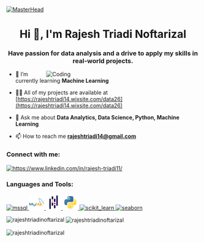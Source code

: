 [![MasterHead](https://drjplopes.com/media/BlogBanners/Hello-World_Banner.png)](https://rishavchanda.io)
<h1 align="center">Hi 👋, I'm Rajesh Triadi Noftarizal</h1>
<h3 align="center">Have passion for data analysis and a drive to apply my skills in real-world projects.</h3>
<img align="right" alt="Coding" width="400" src="https://www.hostinger.com/tutorials/wp-content/uploads/sites/2/2021/08/learn-coding-online-for-free.png">

- 🌱 I’m currently learning **Machine Learning**

- 👨‍💻 All of my projects are available at [https://rajeshtriadi14.wixsite.com/data26](https://rajeshtriadi14.wixsite.com/data26)

- 💬 Ask me about **Data Analytics, Data Science, Python, Machine Learning**

- 📫 How to reach me **rajeshtriadi14@gmail.com**

<h3 align="left">Connect with me:</h3>
<p align="left">
<a href="https://linkedin.com/in/https://www.linkedin.com/in/rajesh-triadi11/" target="blank"><img align="center" src="https://raw.githubusercontent.com/rahuldkjain/github-profile-readme-generator/master/src/images/icons/Social/linked-in-alt.svg" alt="https://www.linkedin.com/in/rajesh-triadi11/" height="30" width="40" /></a>
</p>

<h3 align="left">Languages and Tools:</h3>
<p align="left"> <a href="https://www.microsoft.com/en-us/sql-server" target="_blank" rel="noreferrer"> <img src="https://www.svgrepo.com/show/303229/microsoft-sql-server-logo.svg" alt="mssql" width="40" height="40"/> </a> <a href="https://www.mysql.com/" target="_blank" rel="noreferrer"> <img src="https://raw.githubusercontent.com/devicons/devicon/master/icons/mysql/mysql-original-wordmark.svg" alt="mysql" width="40" height="40"/> </a> <a href="https://pandas.pydata.org/" target="_blank" rel="noreferrer"> <img src="https://raw.githubusercontent.com/devicons/devicon/2ae2a900d2f041da66e950e4d48052658d850630/icons/pandas/pandas-original.svg" alt="pandas" width="40" height="40"/> </a> <a href="https://www.python.org" target="_blank" rel="noreferrer"> <img src="https://raw.githubusercontent.com/devicons/devicon/master/icons/python/python-original.svg" alt="python" width="40" height="40"/> </a> <a href="https://scikit-learn.org/" target="_blank" rel="noreferrer"> <img src="https://upload.wikimedia.org/wikipedia/commons/0/05/Scikit_learn_logo_small.svg" alt="scikit_learn" width="40" height="40"/> </a> <a href="https://seaborn.pydata.org/" target="_blank" rel="noreferrer"> <img src="https://seaborn.pydata.org/_images/logo-mark-lightbg.svg" alt="seaborn" width="40" height="40"/> </a> </p>

<p><img align="left" src="https://github-readme-stats.vercel.app/api/top-langs?username=rajeshtriadinoftarizal&show_icons=true&locale=en&layout=compact" alt="rajeshtriadinoftarizal" /></p>

<p>&nbsp;<img align="center" src="https://github-readme-stats.vercel.app/api?username=rajeshtriadinoftarizal&show_icons=true&locale=en" alt="rajeshtriadinoftarizal" /></p>

<p><img align="center" src="https://github-readme-streak-stats.herokuapp.com/?user=rajeshtriadinoftarizal&" alt="rajeshtriadinoftarizal" /></p>
